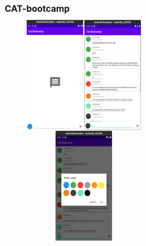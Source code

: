 # CAT-bootcamp


<p align="center">
  <img src="img/1.png" height ="350" width="180" >
  <img src="img/2.png" height ="350" width="180" >
  <img src="img/3.png" height ="350" width="180" >
</p>  

